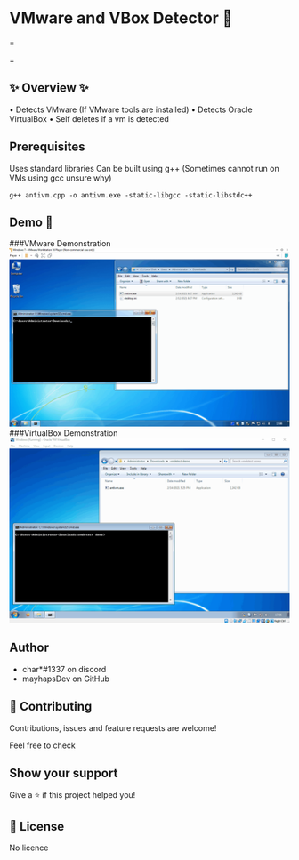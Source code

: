 # VMware and VBox Detector 👋



=

=


## ✨ Overview ✨
• Detects VMware (If VMware tools are installed)
• Detects Oracle VirtualBox
• Self deletes if a vm is detected

## Prerequisites

Uses standard libraries
Can be built using g++ (Sometimes cannot run on VMs using gcc unsure why)
```
g++ antivm.cpp -o antivm.exe -static-libgcc -static-libstdc++
```

## Demo 🎥
###VMware Demonstration
![VMware Demonstration](demos/demo.gif)
###VirtualBox Demonstration
![VirtualBox Demonstration](demos/demo2.gif)

## Author

- char*#1337 on discord
- mayhapsDev on GitHub

## 🤝 Contributing

Contributions, issues and feature requests are welcome!

Feel free to check 

## Show your support

Give a ⭐️ if this project helped you!


## 📝 License

No licence
